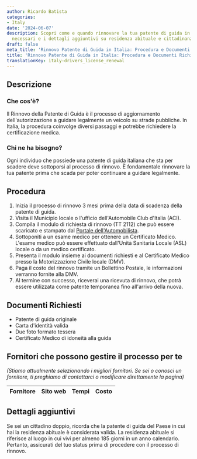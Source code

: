 ```yaml
---
author: Ricardo Batista
categories:
- Italy
date: '2024-06-07'
description: Scopri come e quando rinnovare la tua patente di guida in Italia, i documenti
  necessari e i dettagli aggiuntivi su residenza abituale e cittadinanza doppia.
draft: false
meta_title: 'Rinnovo Patente di Guida in Italia: Procedura e Documenti Richiesti'
title: 'Rinnovo Patente di Guida in Italia: Procedura e Documenti Richiesti'
translationKey: italy-drivers_license_renewal
---
```



## Descrizione
### Che cos'è?
Il Rinnovo della Patente di Guida è il processo di aggiornamento dell'autorizzazione a guidare legalmente un veicolo su strade pubbliche. In Italia, la procedura coinvolge diversi passaggi e potrebbe richiedere la certificazione medica.

### Chi ne ha bisogno?
Ogni individuo che possiede una patente di guida italiana che sta per scadere deve sottoporsi al processo di rinnovo. È fondamentale rinnovare la tua patente prima che scada per poter continuare a guidare legalmente.

## Procedura
1. Inizia il processo di rinnovo 3 mesi prima della data di scadenza della patente di guida.
2. Visita il Municipio locale o l'ufficio dell'Automobile Club d'Italia (ACI).
3. Compila il modulo di richiesta di rinnovo (TT 2112) che può essere scaricato e stampato dal
[Portale dell'Automobilista](https://www.ilportaledellautomobilista.it/web/portale-automobilista/modulistica).
4. Sottoponiti a un esame medico per ottenere un Certificato Medico. L'esame medico può essere effettuato dall'Unità Sanitaria Locale (ASL) locale o da un medico certificato.
5. Presenta il modulo insieme ai documenti richiesti e al Certificato Medico presso la Motorizzazione Civile locale (DMV).
6. Paga il costo del rinnovo tramite un Bollettino Postale, le informazioni verranno fornite alla DMV.
7. Al termine con successo, riceverai una ricevuta di rinnovo, che potrà essere utilizzata come patente temporanea fino all'arrivo della nuova.

## Documenti Richiesti
- Patente di guida originale
- Carta d'identità valida
- Due foto formato tessera
- Certificato Medico di idoneità alla guida

## Fornitori che possono gestire il processo per te

_(Stiamo attualmente selezionando i migliori fornitori. Se sei o conosci un fornitore, ti preghiamo di contattarci o modificare direttamente la pagina)_

| Fornitore       |     Sito web    |     Tempi        |       Costo      |
| --------------- | --------------- |  :-------------: | :-------------: |

## Dettagli aggiuntivi
Se sei un cittadino doppio, ricorda che la patente di guida del Paese in cui hai la residenza abituale è considerata valida. La residenza abituale si riferisce al luogo in cui vivi per almeno 185 giorni in un anno calendario. Pertanto, assicurati del tuo status prima di procedere con il processo di rinnovo.